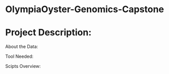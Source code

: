 # OlympiaOyster-Genomics-Capstone

# Project Description:

About the Data:

Tool Needed:

Scipts Overview:
